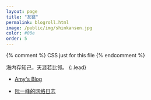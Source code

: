 ```yaml
---
layout: page
title: "友链"
permalink: blogroll.html
image: /public/img/shinkansen.jpg
color: #00e
order: 5
---
```


{% comment %}
  CSS just for this file
{% endcomment %}

<style>
  small {
    color: #999;
  }
</style>


海内存知己，天涯若比邻。
{:.lead}

* [Amy's Blog](http://banyaner.github.io/)

* [阮一峰的网络日志](http://www.ruanyifeng.com/blog/)
